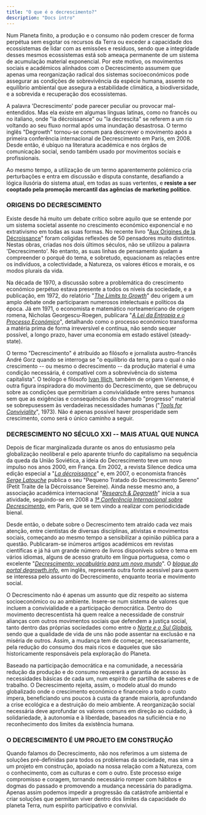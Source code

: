 ```yaml
---
title: "O que é o decrescimento?"
description: "Docs intro"
---
```


Num Planeta finito, a produção e o consumo não podem crescer de forma perpétua sem esgotar os recursos da Terra ou exceder a capacidade dos ecossistemas de lidar com as emissões e resíduos, sendo que a integridade desses mesmos ecossistemas está sob ameaça permanente de um sistema de acumulação material exponencial. Por este motivo, os movimentos sociais e académicos alinhados com o Decrescimento assumem que apenas uma reorganização radical dos sistemas socioeconómicos pode assegurar as condições de sobrevivência da espécie humana, assente no equilíbrio ambiental que assegura a estabilidade climática, a biodiversidade, e a sobrevida e recuperação dos ecossistemas.

A palavra 'Decrescimento' pode parecer peculiar ou provocar mal-entendidos. Mas ela existe em algumas línguas latinas, como no francês ou no italiano, onde "la décroissance" ou "la decrescita" se referem a um rio voltando ao seu fluxo normal após uma inundação desastrosa. O termo inglês "Degrowth" tornou-se comum para descrever o movimento após a primeira conferência internacional de Decrescimento em Paris, em 2008. Desde então, é ubíquo na literatura académica e nos órgãos de comunicação social, sendo também usado por movimentos sociais e profissionais.

Ao mesmo tempo, a utilização de um termo aparentemente polémico cria perturbações e entra em discussão e disputa constante, desafiando a lógica ilusória do sistema atual, em todas as suas vertentes, e **resiste a ser cooptado pela promoção mercantil das agências de marketing político**.

### ORIGENS DO DECRESCIMENTO

Existe desde há muito um debate crítico sobre aquilo que se entende por um sistema societal assente no crescimento económico exponencial e no extrativismo em todas as suas formas. No recente livro "[Aux Origines de la Décroissance](https://www.lechappee.org/collections/le-pas-de-cote/aux-origines-de-la-decroissance)" foram coligidas reflexões de 50 pensadores muito distintos. Nestas obras, criadas nos dois últimos séculos, não se utilizou a palavra 'Decrescimento'. No entanto, as suas linhas de pensamento ajudam a compreender o porquê do tema, e sobretudo, equacionam as relações entre os indivíduos, a colectividade, a Natureza, os valores éticos e morais, e os modos plurais da vida.

Na década de 1970, a discussão sobre a problemática do crescimento económico perpétuo estava presente a todos os níveis da sociedade, e a publicação, em 1972, do relatório "[_The Limits to Growth_](https://clubofrome.org/publication/the-limits-to-growth/)" deu origem a um amplo debate onde participaram numerosos intelectuais e políticos da época. Já em 1971, o economista e matemático norteamericano de origem romena, Nicholas Georgescu-Roegen, publicara "[_A Lei da Entropia e o Processo Económico_](https://en.wikipedia.org/wiki/Nicholas_Georgescu-Roegen%23Magnum_opus_on_The_Entropy_Law_and_the_Economic_Process)", detalhando como o processo económico transforma a matéria prima de forma irreversível e contínua, não sendo sequer possível, a longo prazo, haver uma economia em estado estável (steady-state).

O termo "Decrescimento" é atribuído ao filósofo e jornalista austro-francês André Gorz quando se interroga se "o equilíbrio da terra, para o qual o não crescimento -- ou mesmo o decrescimento -- da produção material é uma condição necessária, é compatível com a sobrevivência do sistema capitalista". O teólogo e filósofo [Ivan Illich](https://en.wikipedia.org/wiki/Ivan_Illich), também de origem Vienense, é outra figura inspiradora do movimento do Decrescimento, que se debruçou sobre as condições que permitiriam a convivialidade entre seres humanos sem que as exigências e consequências do chamado "progresso" material se sobrepusessem às verdadeiras necessidades humanas ("[_Tools for Conviviality_](https://en.wikipedia.org/wiki/Tools_for_Conviviality)", 1973). Não é apenas possível haver prosperidade sem crescimento, como será o único caminho a seguir.

### DECRESCIMENTO NO SÉCULO XXI -- MAIS ATUAL QUE NUNCA

Depois de ficar marginalizada durante os anos do entusiasmo pela globalização neoliberal e pelo aparente triunfo do capitalismo na sequência da queda da União Soviética, a ideia do Decrescimento teve um novo impulso nos anos 2000, em França. Em 2002, a revista Silence dedica uma edição especial a "[_La décroissance_](https://www.revuesilence.net/numeros/280-La-decroissance/)" e, em 2007, o economista francês [_Serge Latouche_](https://www.cidac.pt/index.php/o-que-fazemos/centro-de-recursos/documentacao/dossies-de-informacao/decrescimento-uma-proposta-polemica/) publica o seu "Pequeno Tratado do Decrescimento Sereno" (Petit Traite de la Décroissance Sereine). Ainda nesse mesmo ano, a associação académica internacional "[_Research & Degrowth_](https://degrowth.org/)" inicia a sua atividade, seguindo-se em 2008 a [_1ª Conferência Internacional sobre Decrescimento_](https://www.degrowth.info/en/conferences/paris-2008/), em Paris, que se tem vindo a realizar com periodicidade bienal.

Desde então, o debate sobre o Decrescimento tem atraído cada vez mais atenção, entre cientistas de diversas disciplinas, ativistas e movimentos sociais, começando ao mesmo tempo a sensibilizar a opinião pública para a questão. Publicaram-se inúmeros artigos académicos em revistas científicas e já há um grande número de livros disponíveis sobre o tema em vários idiomas, alguns de acesso gratuito em língua portuguesa, como o excelente "[_Decrescimento: vocabulário para um novo mundo_](https://vocabulary.degrowth.org/)". O [_blogue do portal degrowth.info_](https://www.degrowth.info/en/blog/), em inglês, representa outra fonte acessível para quem se interessa pelo assunto do Decrescimento, enquanto teoria e movimento social.

O Decrescimento não é apenas um assunto que diz respeito ao sistema socioeconómico ou ao ambiente. Insere-se num sistema de valores que incluem a convivialidade e a participação democrática. Dentro do movimento decrescentista há quem realce a necessidade de construir alianças com outros movimentos sociais que defendem a justiça social, tanto dentro das próprias sociedades como entre o _[Norte e o Sul Globais](https://www.ces.uc.pt/observatorios/crisalt/index.php?id=6522&id_lingua=1&pag=7851),_ sendo que a qualidade de vida de uns não pode assentar na exclusão e na miséria de outros. Assim, a mudança tem de começar, necessariamente, pela redução do consumo dos mais ricos e daqueles que são historicamente responsáveis pela exploração do Planeta.

Baseado na participação democrática e na comunidade, a necessária redução da produção e do consumo requererá a garantia de acesso às necessidades básicas de cada um, num espírito de partilha de saberes e de trabalho. O Decrescimento rejeita, assim, o modelo atual do mundo globalizado onde o crescimento económico e financeiro a todo o custo impera, beneficiando uns poucos à custa da grande maioria, aprofundando a crise ecológica e a destruição do meio ambiente. A reorganização social necessária deve aprofundar os valores comuns em direção ao cuidado, à solidariedade, à autonomia e à liberdade, baseados na suficiência e no reconhecimento dos limites da existência humana.

### O DECRESCIMENTO É UM PROJETO EM CONSTRUÇÃO

Quando falamos do Decrescimento, não nos referimos a um sistema de soluções pré-definidas para todos os problemas da sociedade, mas sim a um projeto em construção, apoiado na nossa relação com a Natureza, com o conhecimento, com as culturas e com o outro. Este processo exige compromisso e coragem, tornando necessário romper com hábitos e dogmas do passado e promovendo a mudança necessária do paradigma. Apenas assim podemos impedir a progressão da catástrofe ambiental e criar soluções que permitam viver dentro dos limites da capacidade do planeta Terra, num espírito participativo e convivial.
